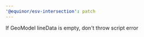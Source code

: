 ```yaml
---
'@equinor/esv-intersection': patch
---
```


If GeoModel lineData is empty, don't throw script error
